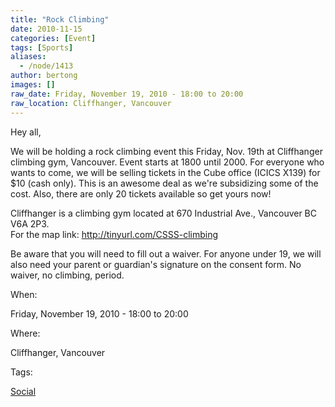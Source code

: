 ```yaml
---
title: "Rock Climbing"
date: 2010-11-15
categories: [Event]
tags: [Sports]
aliases:
  - /node/1413
author: bertong
images: []
raw_date: Friday, November 19, 2010 - 18:00 to 20:00
raw_location: Cliffhanger, Vancouver
---
```


Hey all,

We will be holding a rock climbing event this Friday, Nov. 19th at Cliffhanger climbing gym, Vancouver. Event starts at 1800 until 2000. For everyone who wants to come, we will be selling tickets in the Cube office (ICICS X139) for $10 (cash only). This is an awesome deal as we're subsidizing some of the cost. Also, there are only 20 tickets available so get yours now!

Cliffhanger is a climbing gym located at 670 Industrial Ave., Vancouver BC V6A 2P3. \
For the map link: http://tinyurl.com/CSSS-climbing

Be aware that you will need to fill out a waiver. For anyone under 19, we will also need your parent or guardian's signature on the consent form. No waiver, no climbing, period.

When: 

Friday, November 19, 2010 - 18:00 to 20:00

Where: 

Cliffhanger, Vancouver

Tags: 

[Social](/social)
